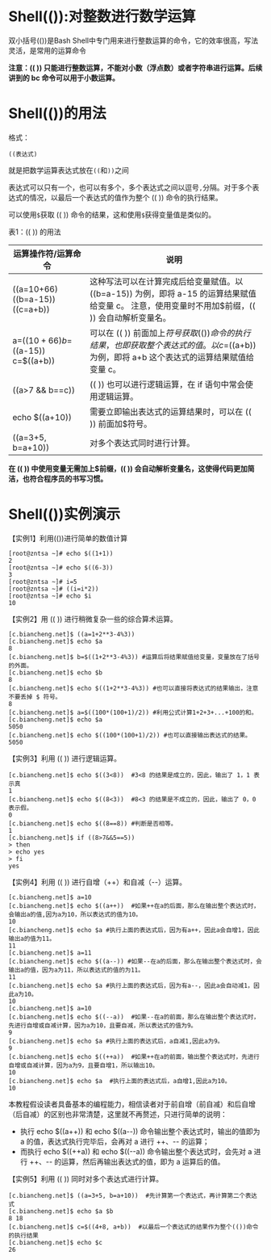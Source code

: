 # Shell(()):对整数进行数学运算
双小括号(())是Bash Shell中专门用来进行整数运算的命令，它的效率很高，写法灵活，是常用的运算命令

**注意：(( )) 只能进行整数运算，不能对小数（浮点数）或者字符串进行运算。后续讲到的 bc 命令可以用于小数运算。**

# Shell(())的用法
格式：
```shell
((表达式)
```
就是把数学运算表达式放在`((`和`))`之间

表达式可以只有一个，也可以有多个，多个表达式之间以逗号`,`分隔。对于多个表达式的情况，以最后一个表达式的值作为整个 (( )) 命令的执行结果。

可以使用`$`获取 (( )) 命令的结果，这和使用`$`获得变量值是类似的。

表1：(( )) 的用法


|运算操作符/运算命令		|说明 |
|---|---|
|((a=10+66) ((b=a-15)) ((c=a+b))|这种写法可以在计算完成后给变量赋值。以 ((b=a-15)) 为例，即将 a-15 的运算结果赋值给变量 c。 注意，使用变量时不用加$前缀，(( )) 会自动解析变量名。|
|a=$((10+66) b=$((a-15)) c=$((a+b))|可以在 (( )) 前面加上$符号获取 (( )) 命令的执行结果，也即获取整个表达式的值。以 c=$((a+b)) 为例，即将 a+b 这个表达式的运算结果赋值给变量 c。 |
|((a>7 && b==c))|(( )) 也可以进行逻辑运算，在 if 语句中常会使用逻辑运算。|
|echo $((a+10))	|需要立即输出表达式的运算结果时，可以在 (( )) 前面加$符号。|
|((a=3+5, b=a+10))|对多个表达式同时进行计算。|

**在 (( )) 中使用变量无需加上$前缀，(( )) 会自动解析变量名，这使得代码更加简洁，也符合程序员的书写习惯。**

# Shell(())实例演示
【实例1】利用(())进行简单的数值计算
```shell
[root@zntsa ~]# echo $((1+1))
2
[root@zntsa ~]# echo $((6-3))
3
[root@zntsa ~]# i=5
[root@zntsa ~]# ((i=i*2))
[root@zntsa ~]# echo $i
10
```
【实例2】用 (( )) 进行稍微复杂一些的综合算术运算。
```shell
[c.biancheng.net]$ ((a=1+2**3-4%3))
[c.biancheng.net]$ echo $a
8
[c.biancheng.net]$ b=$((1+2**3-4%3)) #运算后将结果赋值给变量，变量放在了括号的外面。
[c.biancheng.net]$ echo $b
8
[c.biancheng.net]$ echo $((1+2**3-4%3)) #也可以直接将表达式的结果输出，注意不要丢掉 $ 符号。
8
[c.biancheng.net]$ a=$((100*(100+1)/2)) #利用公式计算1+2+3+...+100的和。
[c.biancheng.net]$ echo $a
5050
[c.biancheng.net]$ echo $((100*(100+1)/2)) #也可以直接输出表达式的结果。
5050
```
【实例3】利用 (( )) 进行逻辑运算。
```shell
[c.biancheng.net]$ echo $((3<8))  #3<8 的结果是成立的，因此，输出了 1，1 表示真
1
[c.biancheng.net]$ echo $((8<3))  #8<3 的结果是不成立的，因此，输出了 0，0 表示假。
0
[c.biancheng.net]$ echo $((8==8)) #判断是否相等。
1
[c.biancheng.net]$ if ((8>7&&5==5))
> then
> echo yes
> fi
yes
```
【实例4】利用 (( )) 进行自增（++）和自减（--）运算。
```shell
[c.biancheng.net]$ a=10
[c.biancheng.net]$ echo $((a++))  #如果++在a的后面，那么在输出整个表达式时，会输出a的值,因为a为10，所以表达式的值为10。
10
[c.biancheng.net]$ echo $a #执行上面的表达式后，因为有a++，因此a会自增1，因此输出a的值为11。
11
[c.biancheng.net]$ a=11
[c.biancheng.net]$ echo $((a--)) #如果--在a的后面，那么在输出整个表达式时，会输出a的值，因为a为11，所以表达式的值的为11。
11
[c.biancheng.net]$ echo $a #执行上面的表达式后，因为有a--，因此a会自动减1，因此a为10。
10
[c.biancheng.net]$ a=10
[c.biancheng.net]$ echo $((--a))  #如果--在a的前面，那么在输出整个表达式时，先进行自增或自减计算，因为a为10，且要自减，所以表达式的值为9。
9
[c.biancheng.net]$ echo $a #执行上面的表达式后，a自减1,因此a为9。
9
[c.biancheng.net]$ echo $((++a))  #如果++在a的前面，输出整个表达式时，先进行自增或自减计算，因为a为9，且要自增1，所以输出10。
10
[c.biancheng.net]$ echo $a  #执行上面的表达式后，a自增1,因此a为10。
10
```
本教程假设读者具备基本的编程能力，相信读者对于前自增（前自减）和后自增（后自减）的区别也非常清楚，这里就不再赘述，只进行简单的说明：
+ 执行 echo $((a++)) 和 echo $((a--)) 命令输出整个表达式时，输出的值即为 a 的值，表达式执行完毕后，会再对 a 进行 ++、-- 的运算；
+ 而执行 echo $((++a)) 和 echo $((--a)) 命令输出整个表达式时，会先对 a 进行 ++、-- 的运算，然后再输出表达式的值，即为 a 运算后的值。

【实例5】利用 (( )) 同时对多个表达式进行计算。
```shell
[c.biancheng.net]$ ((a=3+5, b=a+10))  #先计算第一个表达式，再计算第二个表达式
[c.biancheng.net]$ echo $a $b
8 18
[c.biancheng.net]$ c=$((4+8, a+b))  #以最后一个表达式的结果作为整个(())命令的执行结果
[c.biancheng.net]$ echo $c
26
```


